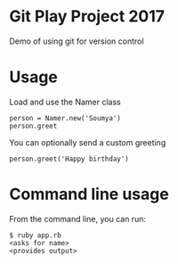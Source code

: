 # Git Play Project 2017

Demo of using git for version control

# Usage

Load and use the Namer class

```
person = Namer.new('Soumya')
person.greet
```

You can optionally send a custom greeting
```
person.greet('Happy birthday')
```

# Command line usage
From the command line, you can run:
```
$ ruby app.rb
<asks for name>
<provides output>
```
